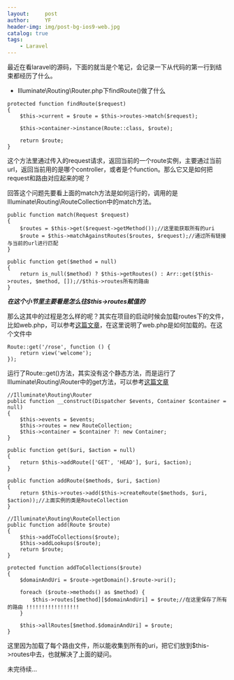 ```yaml
---
layout:     post
author:     YF
header-img: img/post-bg-ios9-web.jpg
catalog: true
tags:
    - Laravel
---
```

最近在看laravel的源码，下面的就当是个笔记，会记录一下从代码的第一行到结束都经历了什么。

- Illuminate\Routing\Router.php下findRoute()做了什么
```
protected function findRoute($request)
{
	$this->current = $route = $this->routes->match($request);

	$this->container->instance(Route::class, $route);

	return $route;
}
```
这个方法里通过传入的request请求，返回当前的一个route实例，主要通过当前url，返回当前用的是哪个controller，或者是个function。那么它又是如何把request和路由对应起来的呢？

回答这个问题先要看上面的match方法是如何运行的，调用的是Illuminate\Routing\RouteCollection中的match方法。
```
public function match(Request $request)
{
    $routes = $this->get($request->getMethod());//这里能获取所有的uri
    $route = $this->matchAgainstRoutes($routes, $request);//通过所有链接与当前的url进行匹配
}

public function get($method = null)
{
	return is_null($method) ? $this->getRoutes() : Arr::get($this->routes, $method, []);//$this->routes所有的路由
}

```
***在这个小节里主要看是怎么往$this->routes赋值的***

那么这其中的过程是怎么样的呢？其实在项目的启动时候会加载routes下的文件，比如web.php，可以参考[这篇文章](https://www.jianshu.com/p/b015783647d1)，在这里说明了web.php是如何加载的。在这个文件中
```
Route::get('/rose', function () {
    return view('welcome');
});
```
运行了Route::get()方法，其实没有这个静态方法，而是运行了Illuminate\Routing\Router中的get方法，可以参考[这篇文章](https://www.jianshu.com/p/7ee345cfe262)
```
//Illuminate\Routing\Router
public function __construct(Dispatcher $events, Container $container = null)
{
	$this->events = $events;
	$this->routes = new RouteCollection;
	$this->container = $container ?: new Container;
}

public function get($uri, $action = null)
{
    return $this->addRoute(['GET', 'HEAD'], $uri, $action);
}

public function addRoute($methods, $uri, $action)
{
    return $this->routes->add($this->createRoute($methods, $uri, $action));//上面实例的类是RouteCollection
}

//Illuminate\Routing\RouteCollection
public function add(Route $route)
{
	$this->addToCollections($route);
	$this->addLookups($route);
	return $route;
}

protected function addToCollections($route)
{
	$domainAndUri = $route->getDomain().$route->uri();

	foreach ($route->methods() as $method) {
		$this->routes[$method][$domainAndUri] = $route;//在这里保存了所有的路由 !!!!!!!!!!!!!!!!!
	}

	$this->allRoutes[$method.$domainAndUri] = $route;
}
```
这里因为加载了每个路由文件，所以能收集到所有的uri，把它们放到$this->routes中去，也就解决了上面的疑问。


未完待续...

